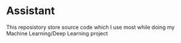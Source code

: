 # Assistant
This reposistory store source code which I use most while doing my Machine Learning/Deep Learning project
